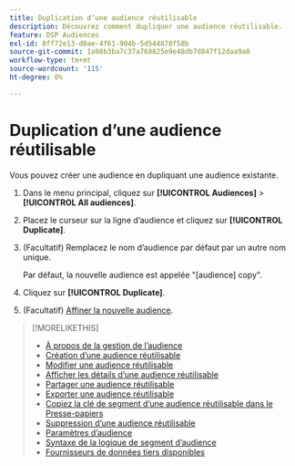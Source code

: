 ```yaml
---
title: Duplication d’une audience réutilisable
description: Découvrez comment dupliquer une audience réutilisable.
feature: DSP Audiences
exl-id: 8ff72e13-d0ae-4f61-904b-5d544878f58b
source-git-commit: 1a98b3ba7c37a768825e9e48db7d847f12daa9a0
workflow-type: tm+mt
source-wordcount: '115'
ht-degree: 0%

---
```


# Duplication d’une audience réutilisable

Vous pouvez créer une audience en dupliquant une audience existante.

1. Dans le menu principal, cliquez sur **[!UICONTROL Audiences]** > **[!UICONTROL All audiences]**.

1. Placez le curseur sur la ligne d’audience et cliquez sur **[!UICONTROL Duplicate]**.

1. (Facultatif) Remplacez le nom d’audience par défaut par un autre nom unique.

   Par défaut, la nouvelle audience est appelée &quot;[audience] copy&quot;.

1. Cliquez sur **[!UICONTROL Duplicate]**.

1. (Facultatif) [Affiner la nouvelle audience](reusable-audience-edit.md).

>[!MORELIKETHIS]
>
>* [À propos de la gestion de l’audience](audience-about.md)
>* [Création d’une audience réutilisable](reusable-audience-create.md)
>* [Modifier une audience réutilisable](reusable-audience-edit.md)
>* [ Afficher les détails d’une audience réutilisable](reusable-audience-view-details.md)
>* [Partager une audience réutilisable](reusable-audience-share.md)
>* [Exporter une audience réutilisable](reusable-audience-export.md)
>* [Copiez la clé de segment d’une audience réutilisable dans le Presse-papiers](reusable-audience-clipboard.md)
>* [Suppression d’une audience réutilisable](reusable-audience-delete.md)
>* [Paramètres d’audience](audience-settings.md)
>* [Syntaxe de la logique de segment d’audience](audience-segment-logic-syntax.md)
>* [Fournisseurs de données tiers disponibles](third-party-data-providers.md)
